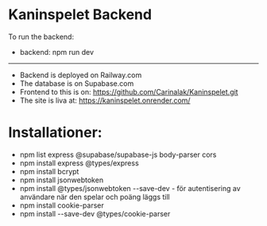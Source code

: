 # Kaninspelet Backend

To run the backend:
- backend: npm run dev

------------------------------------------
- Backend is deployed on Railway.com
- The database is on Supabase.com
- Frontend to this is on: https://github.com/Carinalak/Kaninspelet.git
- The site is liva at: https://kaninspelet.onrender.com/


# Installationer:

- npm list express @supabase/supabase-js body-parser cors
- npm install express @types/express
- npm install bcrypt
- npm install jsonwebtoken 
- npm install @types/jsonwebtoken --save-dev - för autentisering av användare när den spelar och poäng läggs till
- npm install cookie-parser
- npm install --save-dev @types/cookie-parser




